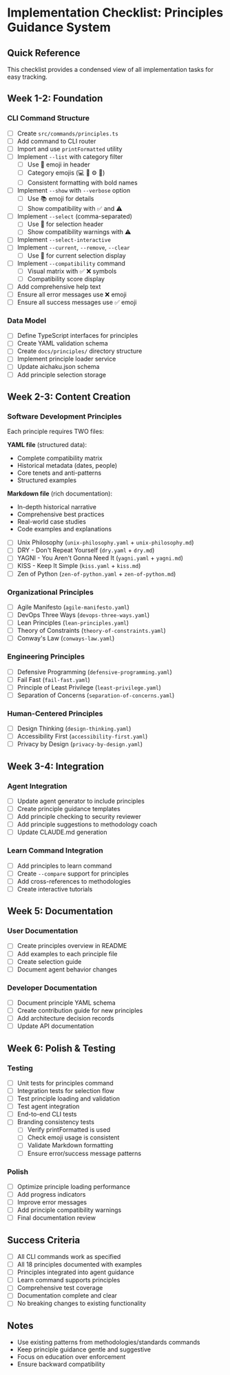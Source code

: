 # Implementation Checklist: Principles Guidance System

## Quick Reference

This checklist provides a condensed view of all implementation tasks for easy tracking.

## Week 1-2: Foundation

### CLI Command Structure

- [ ] Create `src/commands/principles.ts`
- [ ] Add command to CLI router
- [ ] Import and use `printFormatted` utility
- [ ] Implement `--list` with category filter
  - [ ] Use 🌸 emoji in header
  - [ ] Category emojis (💻 🏢 ⚙️ 👥)
  - [ ] Consistent formatting with bold names
- [ ] Implement `--show` with `--verbose` option
  - [ ] Use 📚 emoji for details
  - [ ] Show compatibility with ✅ and ⚠️
- [ ] Implement `--select` (comma-separated)
  - [ ] Use 🎯 for selection header
  - [ ] Show compatibility warnings with ⚠️
- [ ] Implement `--select-interactive`
- [ ] Implement `--current`, `--remove`, `--clear`
  - [ ] Use 🎯 for current selection display
- [ ] Implement `--compatibility` command
  - [ ] Visual matrix with ✅ ❌ symbols
  - [ ] Compatibility score display
- [ ] Add comprehensive help text
- [ ] Ensure all error messages use ❌ emoji
- [ ] Ensure all success messages use ✅ emoji

### Data Model

- [ ] Define TypeScript interfaces for principles
- [ ] Create YAML validation schema
- [ ] Create `docs/principles/` directory structure
- [ ] Implement principle loader service
- [ ] Update aichaku.json schema
- [ ] Add principle selection storage

## Week 2-3: Content Creation

### Software Development Principles

Each principle requires TWO files:

**YAML file** (structured data):

- Complete compatibility matrix
- Historical metadata (dates, people)
- Core tenets and anti-patterns
- Structured examples

**Markdown file** (rich documentation):

- In-depth historical narrative
- Comprehensive best practices
- Real-world case studies
- Code examples and explanations

- [ ] Unix Philosophy (`unix-philosophy.yaml` + `unix-philosophy.md`)
- [ ] DRY - Don't Repeat Yourself (`dry.yaml` + `dry.md`)
- [ ] YAGNI - You Aren't Gonna Need It (`yagni.yaml` + `yagni.md`)
- [ ] KISS - Keep It Simple (`kiss.yaml` + `kiss.md`)
- [ ] Zen of Python (`zen-of-python.yaml` + `zen-of-python.md`)

### Organizational Principles

- [ ] Agile Manifesto (`agile-manifesto.yaml`)
- [ ] DevOps Three Ways (`devops-three-ways.yaml`)
- [ ] Lean Principles (`lean-principles.yaml`)
- [ ] Theory of Constraints (`theory-of-constraints.yaml`)
- [ ] Conway's Law (`conways-law.yaml`)

### Engineering Principles

- [ ] Defensive Programming (`defensive-programming.yaml`)
- [ ] Fail Fast (`fail-fast.yaml`)
- [ ] Principle of Least Privilege (`least-privilege.yaml`)
- [ ] Separation of Concerns (`separation-of-concerns.yaml`)

### Human-Centered Principles

- [ ] Design Thinking (`design-thinking.yaml`)
- [ ] Accessibility First (`accessibility-first.yaml`)
- [ ] Privacy by Design (`privacy-by-design.yaml`)

## Week 3-4: Integration

### Agent Integration

- [ ] Update agent generator to include principles
- [ ] Create principle guidance templates
- [ ] Add principle checking to security reviewer
- [ ] Add principle suggestions to methodology coach
- [ ] Update CLAUDE.md generation

### Learn Command Integration

- [ ] Add principles to learn command
- [ ] Create `--compare` support for principles
- [ ] Add cross-references to methodologies
- [ ] Create interactive tutorials

## Week 5: Documentation

### User Documentation

- [ ] Create principles overview in README
- [ ] Add examples to each principle file
- [ ] Create selection guide
- [ ] Document agent behavior changes

### Developer Documentation

- [ ] Document principle YAML schema
- [ ] Create contribution guide for new principles
- [ ] Add architecture decision records
- [ ] Update API documentation

## Week 6: Polish & Testing

### Testing

- [ ] Unit tests for principles command
- [ ] Integration tests for selection flow
- [ ] Test principle loading and validation
- [ ] Test agent integration
- [ ] End-to-end CLI tests
- [ ] Branding consistency tests
  - [ ] Verify printFormatted is used
  - [ ] Check emoji usage is consistent
  - [ ] Validate Markdown formatting
  - [ ] Ensure error/success message patterns

### Polish

- [ ] Optimize principle loading performance
- [ ] Add progress indicators
- [ ] Improve error messages
- [ ] Add principle compatibility warnings
- [ ] Final documentation review

## Success Criteria

- [ ] All CLI commands work as specified
- [ ] All 18 principles documented with examples
- [ ] Principles integrated into agent guidance
- [ ] Learn command supports principles
- [ ] Comprehensive test coverage
- [ ] Documentation complete and clear
- [ ] No breaking changes to existing functionality

## Notes

- Use existing patterns from methodologies/standards commands
- Keep principle guidance gentle and suggestive
- Focus on education over enforcement
- Ensure backward compatibility
